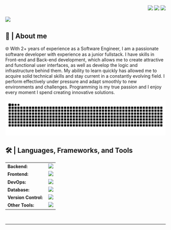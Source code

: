 <div align="right">
<a style="text-decoration: none" target="_blank"href="https://github.com/ItsJiO">
<img src="https://visitor-badge.laobi.icu/badge?page_id=ItsJiO.ItsJiO&left_color=gray&right_color=blue&left_text=Coders%20visitors">
</a>
<a style="text-decoration: none" target="_blank" href="https://x.com/_ItsJiiO" >
<img width="60"src="https://img.shields.io/twitter/follow/chipro?label=Follow&style=social">
</a>
<a style="text-decoration: none" target="_blank" href="https://www.linkedin.com/in/jiovanni-ugalde-ramirez/" >
<img width="70"src="https://img.shields.io/badge/-Connect-blue?style=flat&logo=Linkedin&logoColor=white">
</a>
</div>

<br>

<img src="https://readme-typing-svg.herokuapp.com/?font=Roboto&weight=900&size=40=true&vCenter=true&width=500&height=70&duration=4000&color=B3B3B3&lines=Hi+There!+👋;+I'm+Jiovanni+Ugalde!;" />

<h2>📖 | About me</h2> 
🌐 With 2+ years of experience as a Software Engineer, I am a passionate software developer with experience as a junior fullstack. I have skills in Front-end and Back-end development, which allows me to create attractive and functional user interfaces, as well as develop the logic and infrastructure behind them. My ability to learn quickly has allowed me to acquire solid technical skills and stay current in a constantly evolving field. I perform effectively under pressure and adapt smoothly to new environments and challenges. Programming is my true passion and I enjoy every moment I spend creating innovative solutions.

<div align="center">
  <br>
  <img alt="snake eating my contributions" src="https://github.com/ItsJiO/ItsJiO/blob/main/github-itsjio-contribution.svg" />
  <br/>
</div>

<!-- <h2>📚 | Education</h2>
<p>As an engineer committed to lifelong learning, my academic path is both active and aspirational. Having achieved my bachelor's degree, I'm now advancing through my master's program, with the ultimate goal of attaining a doctoral degree.</p><br>

<div align="center">
  <table style="margin-left: auto; margin-right: auto;">
    <tr>
      <td align="center">
        <img src="https://thumbs4.imagebam.com/7d/3e/66/MESRJTA_t.png" height="40" alt="1.png"/>
        <img src="https://thumbs4.imagebam.com/6c/bc/6e/MESRGXI_t.png" width="90" alt="UPS.png"/><br>
        <img src="https://thumbs4.imagebam.com/d7/6e/91/MESRJ8U_t.png" height="20" alt="Ec.png"/><br>
        <strong>UPS</strong><br><strong>BSc.</strong> Computer Science<br>
        <img src="https://progress-bar.dev/100/" width="105" alt="progress-bar"/>
      </td>
      <td align="center">
       <img src="https://thumbs4.imagebam.com/b4/6b/77/MESRJT1_t.png" height="40" alt="0.png"/>
       <img src="https://thumbs4.imagebam.com/d6/0d/e4/MESRJUR_t.png" width="90" alt="TEC.png"/><br>
        <img src="https://thumbs4.imagebam.com/b9/01/da/MESRJ8V_t.png" height="20" alt="Mx.png"/><br>
        <strong>TEC</strong><br><strong>MSc.</strong> Inf. Technology Mgmt<br>
        <img src="https://progress-bar.dev/30/" width="100" alt="progress-bar"/>
      </td>
      <td align="center">
       <img src="https://thumbs4.imagebam.com/b4/6b/77/MESRJT1_t.png" height="40" alt="0.png"/>
       <img src="https://thumbs4.imagebam.com/5b/76/d8/MESRJL0_t.png" width="90" alt="MIT-C-I.png"/><br>
        <img src="https://thumbs4.imagebam.com/c8/fe/34/MESRJ8W_t.png" height="20" alt="Usa.png"/><br>
        <strong>MIT</strong><br><strong>PhD.</strong> Computer Science<br>
        <img src="https://progress-bar.dev/0/" width="105" alt="progress-bar"/>
      </td>
    </tr>
  </table>
</div> -->

<!-- <h2>🔥| My contribution streak</h2>
<p align="center">
  <a href="https://github.com/ItsJiO/github-readme-streak-stats">
    <img src="https://github-readme-streak-stats.herokuapp.com/?user=ItsJiO#version3"/>
  </a>
</p> -->

<!-- <h2>⭐ | Github Stats </h2>

<div align="center">
<a href="https://github.com/ItsJiO">
<img height="180em" src="https://github-readme-stats.vercel.app/api?username=ItsJiO&show_icons=true&theme=default&include_all_commits=true&count_private=true"/>
<img height="180em" src="https://github-readme-stats.vercel.app/api/top-langs/?username=ItsJiO&layout=compact&langs_count=7&theme=default"/></a>
</div> -->

<h2>🛠️ | Languages, Frameworks, and Tools </h2>
<table>
    <tr>
        <td style="font-weight: bold; padding-right: 10px; vertical-align: center; border: none;">Backend:</td>
        <td><img height="40" src="https://skillicons.dev/icons?i=php,nodejs,python,opencv,pycharm"/></td>
    </tr>
    <tr>
        <td style="font-weight: bold; padding-right: 10px; vertical-align: center;">Frontend:</td>
        <td><img height="40" src="https://skillicons.dev/icons?i=bootstrap,react,ts,html,css,js"/></td>
    </tr>
    <tr>
        <td style="font-weight: bold; padding-right: 10px; vertical-align: center; border: none;">DevOps:</td>
        <td><img height="40" src="https://skillicons.dev/icons?i=azure,aws,docker"/></td>
    </tr>
    <tr>
        <td style="font-weight: bold; padding-right: 10px; vertical-align: center; border: none;">Database:</td>
        <td><img height="40" src="https://skillicons.dev/icons?i=mysql,sqlite,postgresql,firebase,mongodb"/></td>
    </tr>
    <tr>
        <td style="font-weight: bold; padding-right: 10px; vertical-align: center; border: none;">Version Control:</td>
        <td><img height="40" src="https://skillicons.dev/icons?i=github"/></td>
    </tr>
    <tr>
        <td style="font-weight: bold; padding-right: 10px; vertical-align: center; border: none;">Other Tools:</td>
        <td><img height="40" src="https://skillicons.dev/icons?i=arduino,notion,ps,postman,raspberrypi,bash"/></td>
    </tr>
</table>
<br>

------
<!-- **Credits :** [codediaz](https://github.com/codediaz) -->